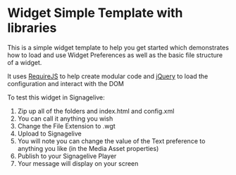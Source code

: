 # Widget Simple Template with libraries
This is a simple widget template to help you get started which demonstrates how to load and use Widget Preferences as well as the basic file structure of a widget. 

It uses [RequireJS](http://requirejs.org) to help create modular code and [jQuery](https://jquery.com/) to load the configuration and interact with the DOM

To test this widget in Signagelive:
1. Zip up all of the folders and index.html and config.xml
2. You can call it anything you wish
3. Change the File Extension to .wgt
4. Upload to Signagelive
5. You will note you can change the value of the Text preference to anything you like (in the Media Asset properties)
6. Publish to your Signagelive Player
7. Your message will display on your screen
